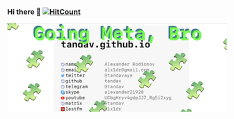 ### Hi there 👋 [![HitCount](http://hits.dwyl.com/tandav/tandav.svg)](http://hits.dwyl.com/tandav/tandav)

![](going-meta-bro.png)

<!--
**tandav/tandav** is a ✨ _special_ ✨ repository because its `README.md` (this file) appears on your GitHub profile.


Here are some ideas to get you started:

- 🔭 I’m currently working on ...
- 🌱 I’m currently learning ...
- 👯 I’m looking to collaborate on ...
- 🤔 I’m looking for help with ...
- 💬 Ask me about ...
- 📫 How to reach me: ...
- 😄 Pronouns: ...
- ⚡ Fun fact: ...
-->
